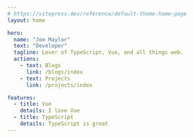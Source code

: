 ```yaml
---
# https://vitepress.dev/reference/default-theme-home-page
layout: home

hero:
  name: "Joe Maylor"
  text: "Developer"
  tagline: Lover of TypeScript, Vue, and all things web.
  actions:
    - text: Blogs
      link: /blogs/index
    - text: Projects
      link: /projects/index

features:
  - title: Vue
    details: I love Vue
  - title: TypeScript
    details: TypeScript is great
---
```

